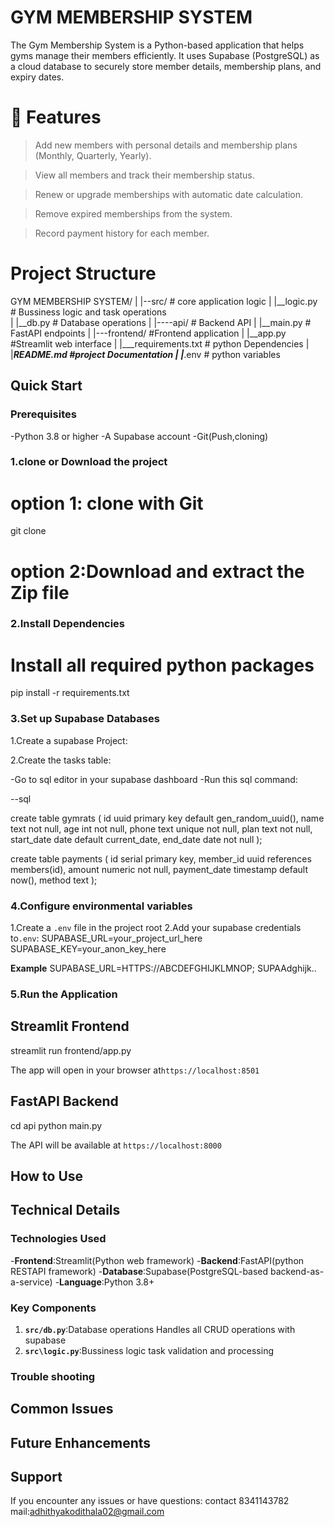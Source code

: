 # GYM MEMBERSHIP SYSTEM
The Gym Membership System is a Python-based application that helps gyms manage their members efficiently. It uses Supabase (PostgreSQL) as a cloud database to securely store member details, membership plans, and expiry dates.
# 🔹 Features

>Add new members with personal details and membership plans (Monthly, Quarterly, Yearly).

>View all members and track their membership status.

>Renew or upgrade memberships with automatic date calculation.

>Remove expired memberships from the system.

>Record payment history for each member.
# Project Structure

GYM MEMBERSHIP SYSTEM/
|
|--src/            # core application logic
|    |__logic.py   # Bussiness logic and task 
operations    
|    |__db.py      # Database operations
|
|----api/          # Backend API
|    |__main.py    # FastAPI endpoints
|
|---frontend/      #Frontend application
|     |__app.py    #Streamlit web interface
|
|___requirements.txt  # python Dependencies
|
|___README.md    #project Documentation
|
|___.env         # python variables

## Quick Start
 
### Prerequisites

-Python 3.8 or higher
-A Supabase account
-Git(Push,cloning)


### 1.clone or Download the project

# option 1: clone with Git
git clone <repository-url>

# option 2:Download and extract the Zip file

### 2.Install Dependencies

# Install all required python packages
pip install -r requirements.txt

### 3.Set up Supabase Databases 
 
1.Create a supabase Project:

2.Create the tasks table:
 
 -Go to sql editor in your supabase dashboard
 -Run this sql command:

 --sql 

create table gymrats (
  id uuid primary key default gen_random_uuid(),
  name text not null,
  age int not null,
  phone text unique not null,
  plan text not null,       
  start_date date default current_date,
  end_date date not null
);



create table payments (
  id serial primary key,
  member_id uuid references members(id),
  amount numeric not null,
  payment_date timestamp default now(),
  method text 
);

### 4.Configure environmental variables

1.Create a `.env` file in the project root
2.Add your supabase credentials to`.env`:
SUPABASE_URL=your_project_url_here
SUPABASE_KEY=your_anon_key_here

**Example**
SUPABASE_URL=HTTPS://ABCDEFGHIJKLMNOP;
SUPAAdghijk..

### 5.Run the Application

## Streamlit Frontend
streamlit run frontend/app.py

The app will open in your browser at`https://localhost:8501`

## FastAPI Backend

cd api
python main.py

The API will be available at `https://localhost:8000`

## How to Use

## Technical Details

### Technologies Used

-**Frontend**:Streamlit(Python web framework)
-**Backend**:FastAPI(python RESTAPI framework)
-**Database**:Supabase(PostgreSQL-based backend-as-a-service)
-**Language**:Python 3.8+

### Key Components

1. **`src/db.py`**:Database operations Handles all CRUD operations with supabase
2. **`src\logic.py`**:Bussiness logic task validation and processing

### Trouble shooting

## Common Issues

## Future Enhancements


## Support

If you encounter any issues or have questions:
contact 8341143782
mail:adhithyakodithala02@gmail.com